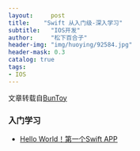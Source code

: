 ```yaml
---
layout:     post
title:    "Swift 从入门级-深入学习"
subtitle:   "IOS开发"
author:     "松下百合子"
header-img: "img/huoying/92584.jpg"
header-mask: 0.3
catalog: true
tags:
- IOS
---
```


文章转载自[BunToy](https://BunToy.github.io/)


### 入门学习

- [Hello World！第一个Swift APP](https://www.jianshu.com/p/1b13bd984905)





